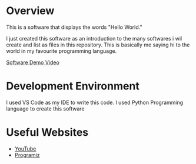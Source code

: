 # Overview

This is a software that displays the words "Hello World."

I just created this software as an introduction to the many softwares i wil create and list as files in this repository. This is basically me saying hi to the world in my favourite programming language.

[Software Demo Video](https://www.loom.com/share/fb7b84cb9a45437ea9c1151c2fe5e41c)

# Development Environment

I used VS Code as my IDE to write this code. 
I used Python Programming language to create this software

# Useful Websites

* [YouTube](https://youtu.be/CIa02LY73IU)
* [Programiz](https://www.programiz.com/python-programming/examples/hello-world)